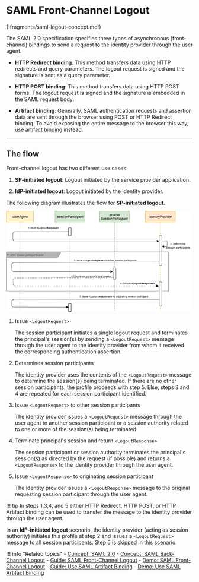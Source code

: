 # SAML Front-Channel Logout

{!fragments/saml-logout-concept.md!}

The SAML 2.0 specification specifies three types of asynchronous (front-channel) bindings to send a request to the identity provider through the user agent.

- **HTTP Redirect binding**: This method transfers data using HTTP redirects and query parameters. The logout request is signed and the signature is sent as a query parameter. 

- **HTTP POST binding**: This method transfers data using HTTP POST forms. The logout request is signed and the signature is embedded in the SAML request body. 

- **Artifact binding**: Generally, SAML authentication requests and assertion data are sent through the browser using POST or HTTP Redirect binding. To avoid exposing the entire message to the browser this way, use [artifact binding](../../../../guides/login/use-artifact-binding) instead. 

---

## The flow

Front-channel logout has two different use cases:

1. **SP-initiated logout**: Logout initiated by the service provider application.

2. **IdP-initiated logout**: Logout initiated by the identity provider. 

The following diagram illustrates the flow for **SP-initiated logout**. 

![SAML front-channel logout](../../../assets/img/concepts/saml-front-channel.png)

1. Issue `<LogoutRequest>` 

    The session participant initiates a single logout request and terminates the principal's session(s) by sending a `<LogoutRequest>` message through the user agent to the identity provider from whom it received the corresponding authentication assertion. 

2. Determines session participants

    The identity provider uses the contents of the `<LogoutRequest>` message to determine the session(s) being terminated. If there are no other session participants, the profile proceeds with step 5. Else, steps 3 and 4 are repeated for each session participant identified.

3. Issue `<LogoutRequest>` to other session participants

    The identity provider issues a `<LogoutRequest>` message through the user agent to another session participant or a session authority related to one or more of the session(s) being terminated.

4. Terminate principal's session and return `<LogoutResponse>`

    The session participant or session authority terminates the principal's session(s) as directed by the request (if possible) and returns a `<LogoutResponse>` to the identity provider through the user agent. 

5. Issue `<LogoutResponse>` to originating session participant

    The identity provider issues a `<LogoutResponse>` message to the original requesting session participant through the user agent. 

!!! tip
    In steps 1,3,4, and 5 either HTTP Redirect, HTTP POST, or HTTP Artifact binding can be used to transfer the message to the identity provider through the user agent. 

In an **IdP-initiated logout** scenario, the identity provider (acting as session authority) initiates this profile at step 2 and issues a `<LogoutRequest>` message to all session participants. Step 5 is skipped in this scenario. 


!!! info "Related topics"
    - [Concept: SAML 2.0](../intro-saml)
    - [Concept: SAML Back-Channel Logout](../saml-back-channel)
    - [Guide: SAML Front-Channel Logout](../../../../guides/login/saml-front-channel-logout)
    - [Demo: SAML Front-Channel Logout](../../../../quick-starts/saml-front-channel-logout)
    - [Guide: Use SAML Artifact Binding](../../../../guides/login/use-artifact-binding)
    - [Demo: Use SAML Artifact Binding](../../../../quick-starts/use-artifact-binding-sample)



